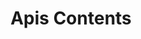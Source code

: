 ---
layout: contents
title: Apis Contents
description: Technical documentation and guides for software development in BCC
---
